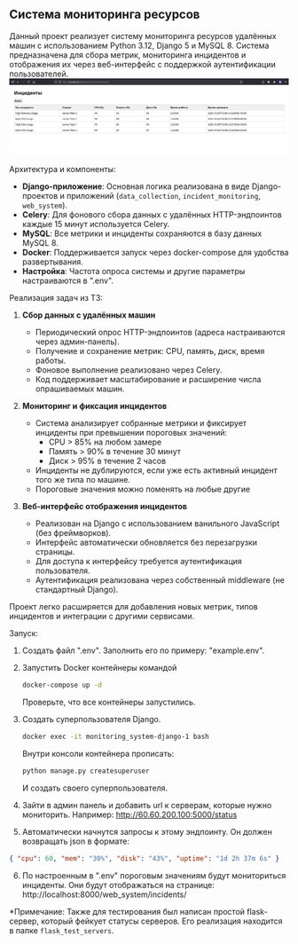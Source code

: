 Система мониторинга ресурсов
---------------

Данный проект реализует систему мониторинга ресурсов удалённых машин с использованием Python 3.12, Django 5 и MySQL 8. Система предназначена для сбора метрик, мониторинга инцидентов и отображения их через веб-интерфейс с поддержкой аутентификации пользователей.
![Пример фронта](image-1.png)

Архитектура и компоненты:
- **Django-приложение**: Основная логика реализована в виде Django-проектов и приложений (`data_collection`, `incident_monitoring`, `web_system`).
- **Celery**: Для фонового сбора данных с удалённых HTTP-эндпоинтов каждые 15 минут используется Celery.
- **MySQL**: Все метрики и инциденты сохраняются в базу данных MySQL 8.
- **Docker**: Поддерживается запуск через docker-compose для удобства развертывания.
- **Настройка**: Частота опроса системы и другие параметры настраиваются в ".env".

Реализация задач из ТЗ:
1. **Сбор данных с удалённых машин**
    - Периодический опрос HTTP-эндпоинтов (адреса настраиваются через админ-панель).
    - Получение и сохранение метрик: CPU, память, диск, время работы.
    - Фоновое выполнение реализовано через Celery.
    - Код поддерживает масштабирование и расширение числа опрашиваемых машин.

2. **Мониторинг и фиксация инцидентов**
    - Система анализирует собранные метрики и фиксирует инциденты при превышении пороговых значений:
        - CPU > 85% на любом замере
        - Память > 90% в течение 30 минут
        - Диск > 95% в течение 2 часов
    - Инциденты не дублируются, если уже есть активный инцидент того же типа по машине.
    - Пороговые значения можно поменять на любые другие

3. **Веб-интерфейс отображения инцидентов**
    - Реализован на Django с использованием ванильного JavaScript (без фреймворков).
    - Интерфейс автоматически обновляется без перезагрузки страницы.
    - Для доступа к интерфейсу требуется аутентификация пользователя.
    - Аутентификация реализована через собственный middleware (не стандартный Django).

Проект легко расширяется для добавления новых метрик, типов инцидентов и интеграции с другими сервисами.

Запуск:

1. Создать файл ".env". Заполнить его по примеру: "example.env".

2. Запустить Docker контейнеры командой
    ```bash
    docker-compose up -d
    ```
    Проверьте, что все контейнеры запустились.

3. Создать суперпользователя Django.
    ```bash
    docker exec -it monitoring_system-django-1 bash
    ```
    Внутри консоли контейнера прописать:
    ```bash
    python manage.py createsuperuser
    ```
    И создать своего суперпользователя.

4. Зайти в админ панель и добавить url к серверам, которые нужно мониторить. Например: http://60.60.200.100:5000/status

5. Автоматически начнутся запросы к этому эндпоинту. Он должен возвращать json в формате: 
```json
{ "cpu": 60, "mem": "30%", "disk": "43%", "uptime": "1d 2h 37m 6s" }
```

6. По настроенным в ".env" пороговым значениям будут мониториться инциденты. Они будут отображаться на странице: http://localhost:8000/web_system/incidents/


*Примечание: Также для тестирования был написан простой flask-сервер, который фейкует статусы серверов. Его реализация находится в папке `flask_test_servers`.
